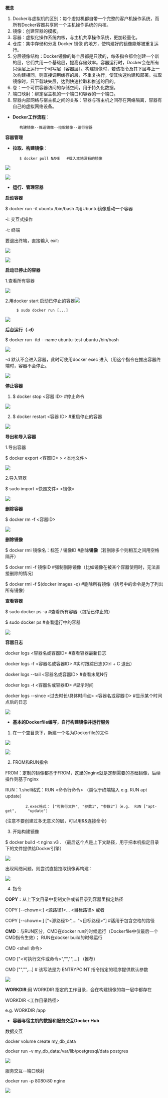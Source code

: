 **概念**

1. Docker与虚拟机的区别：每个虚拟机都自带一个完整的客户机操作系统，而所有Docker容器共享同一个主机操作系统的内核。
2. 镜像：创建容器的模板。
3. 容器：虚拟化操作系统内核，与主机共享操作系统，更加轻量化。
4. 仓库：集中存储和分发 Docker 镜像 的地方，使构建好的镜像能够被重复运行。
5. 分层镜像结构：Docker镜像的每个层都是只读的，每条指令都会创建一个新的层，它们共用一个基础层，提高存储效率。容器运行时，Docker会在所有只读层上运行一个可写层（容器层）。构建镜像时，若该指令及其下层与上一次构建相同，则直接调用缓存的层，不重复执行，使其快速构建和部署。拉取镜像时，只下载缺失层，达到快速拉取和推送的目的。
6. 卷：一个可供容器访问的存储空间，用于持久化数据。
7. 端口映射：绑定宿主机的一个端口和容器的一个端口。
8. 容器内部网络与宿主机之间的关系：容器与宿主机之间存在网络隔离，容器有自己的虚拟网络设备。
+ **Docker工作流程**：

         构建镜像--推送镜像--拉取镜像--运行容器





**容器管理**

+ **拉取、构建镜像**：

         $ docker pull NAME   #载入本地没有的镜像

![](https://cdn.nlark.com/yuque/0/2025/png/61414303/1760889021802-a517c9dd-a3fc-4e13-a701-edf2cbb0d92d.png)

![](https://cdn.nlark.com/yuque/0/2025/png/61414303/1760889031352-bb770a31-63c3-425f-9980-49a7631e6a6f.png)

+ **运行、管理容器**

**启动容器**

$ docker run -it ubuntu /bin/bash  #用Ubuntu镜像启动一个容器

-i: 交互式操作

-t: 终端

要退出终端，直接输入 exit:

![](https://cdn.nlark.com/yuque/0/2025/png/61414303/1760936415657-0a0abf13-e39d-4623-b40d-c4d25678aa01.png)

![](https://cdn.nlark.com/yuque/0/2025/png/61414303/1760936456857-e1bd2163-8467-4556-8c05-1b489482b8a4.png)

**启动已停止的容器**

1.查看所有容器

![](https://cdn.nlark.com/yuque/0/2025/png/61414303/1760936585266-8526b47d-668c-4a5f-8049-63dcc10e7a28.png)

2.用docker start 启动已停止的容器![](https://cdn.nlark.com/yuque/0/2025/png/61414303/1760936699382-08de3ddf-b4d1-4c46-98f9-7b0cf2f53540.png)

         $ sudo docker run [...] 

![](https://cdn.nlark.com/yuque/0/2025/png/61414303/1760889300221-12c7dc59-073a-4922-8887-0d68b11a9062.png)

**后台运行（-d）**

$ docker run -itd --name ubuntu-test ubuntu /bin/bash

![](https://cdn.nlark.com/yuque/0/2025/png/61414303/1760936951943-85471960-44b1-4025-9b9c-cc993daf156c.png)

-d 默认不会进入容器，此时可使用docker exec 进入（用这个指令在推出容器终端时，容器不会停止。

![](https://cdn.nlark.com/yuque/0/2025/png/61414303/1760937249179-310020b0-0116-4ee6-b54c-c458e30578c1.png)

**停止容器**

1. $ docker stop <容器 ID> #停止命令

![](https://cdn.nlark.com/yuque/0/2025/png/61414303/1760937394838-fe815023-eb61-4f90-8df3-9dff4792843d.png)

2. $ docker restart <容器 ID> #重启停止的容器

![](https://cdn.nlark.com/yuque/0/2025/png/61414303/1760937484198-6d92be3d-332b-4ec0-893b-b86cf329b780.png)

**导出和导入容器**

1.导出容器

$ docker export <容器ID>  > <本地文件>

![](https://cdn.nlark.com/yuque/0/2025/png/61414303/1760938072502-227ceaa7-7253-438b-841f-0ceeccd44259.png)

2.导入容器

$ sudo import <快照文件> <镜像>

![](https://cdn.nlark.com/yuque/0/2025/png/61414303/1760938422415-a474e8bd-ac2f-4cc3-91ff-4123338727ed.png)

**删除容器**

$ docker rm -f <容器ID>

![](https://cdn.nlark.com/yuque/0/2025/png/61414303/1760938613606-c9bcc696-f027-4144-aaeb-a80c3c889e65.png)

**删除镜像**

$ docker rmi 镜像名：标签   /  镜像ID    #删除**镜像**（若删除多个则相互之间用空格隔开）

$ docker rmi -f 镜像ID #强制删除镜像（比如镜像在被某个容器使用时，无法直接删除的情况）

$ docker rmi -f $(docker images -q)   #删除所有镜像（括号中的命令是为了列出所有镜像）

**查看容器**

$ sudo docker ps -a #查看所有容器（包括已停止的）

$ sudo docker ps #查看运行中的容器

![](https://cdn.nlark.com/yuque/0/2025/png/61414303/1760889505021-8e0424df-66a8-411d-8b76-bc402cad6375.png)

**容器日志**

docker logs <容器名或容器ID>  #查看容器最新日志

docker logs -f  <容器名或容器ID>  #实时跟踪日志(Ctrl + C 退出）

doxker logs --tail <容器名或容器ID>  #查看末尾N行

docker logs -t <容器名或容器ID> #显示时间

docker logs --since <过去时长/具体时间点> <容器名或容器ID>  #显示某个时间点后的日志

![](https://cdn.nlark.com/yuque/0/2025/png/61414303/1760951090024-f0066dfb-5536-475f-9aea-eec721debd8b.png)

+ **基本的Dockerfile编写，自行构建镜像并运行服务**
1. 在一个空目录下，新建一个名为Dockerfile的文件

![](https://cdn.nlark.com/yuque/0/2025/png/61414303/1760951828735-094bfe29-8259-4650-a416-7ebe8fd0ccb4.png)

![](https://cdn.nlark.com/yuque/0/2025/png/61414303/1760951831152-3a66da5d-3ed4-4335-a0cb-55a8fa48aceb.png)

2. FROM和RUN指令

FROM：定制的镜像都基于FROM，这里的nginx就是定制需要的基础镜像，后续操作则基于nginx

RUN：1.shell格式：RUN <命令行命令>    （类似于终端输入 e.g. RUN apt        update）

             2.exec格式： ["可执行文件", "参数1", "参数2"]（e.g.  RUN ["apt-get",     "update"]

{注意不要创建过多无意义的层，可以用&&连接命令}

3. 开始构建镜像

$ docker build -t nginx:v3 .  （最后这个点是上下文路径，用于把本机指定目录下的文件提供给Docker引擎）

![](https://cdn.nlark.com/yuque/0/2025/png/61414303/1760954258013-fa4f561e-c1ed-4fb6-aa4c-b13431d8e403.png)

出现网络问题，则尝试直接拉取镜像再构建：

![](https://cdn.nlark.com/yuque/0/2025/png/61414303/1760954285887-5088a59f-8144-4168-aae1-e743364fe5d6.png)

4. 指令

**COPY**：从上下文目录中复制文件或者目录到容器里指定路径

COPY [--chown=<user>:<group>] <源路径1>...  <目标路径>    或者

COPY [--chown=<user>:<group>] ["<源路径1>",...  "<目标路径>"]  #适用于包含空格的路径

**CMD**：与RUN区分，CMD在docker run的时候运行（Dockerfile中仅最后一个         CMD指令生效）； RUN在docker build的时候运行

CMD <shell 命令> 

CMD ["<可执行文件或命令>","<param1>","<param2>",...] （推荐）

CMD ["<param1>","<param2>",...]  # 该写法是为 ENTRYPOINT 指令指定的程序提供默认参数

![](https://cdn.nlark.com/yuque/0/2025/png/61414303/1760958596398-c0d2fdb3-0a1c-45fc-b70e-513535c84fe1.png)

**WORKDIR**:用 WORKDIR 指定的工作目录，会在构建镜像的每一层中都存在

WORKDIR <工作目录路径>

e.g.   WORKDIR /app

+ **容器与宿主机的数据和服务交互Docker Hub**

数据交互

docker volume create my_db_data

docker run -v my_db_data:/var/lib/postgresql/data postgres

![](https://cdn.nlark.com/yuque/0/2025/png/61414303/1760960334516-8bbe574c-f408-4671-aa6b-08fa9060c6d5.png)

服务交互--端口映射

docker run -p 8080:80 nginx

![](https://cdn.nlark.com/yuque/0/2025/png/61414303/1760960513130-3ecb645c-1dab-4f77-acde-188c5e67661a.png)



